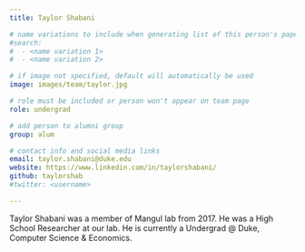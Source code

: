 ```yaml
---
title: Taylor Shabani

# name variations to include when generating list of this person's papers
#search:
#  - <name variation 1>
#  - <name variation 2>

# if image not specified, default will automatically be used
image: images/team/taylor.jpg

# role must be included or person won't appear on team page
role: undergrad

# add person to alumni group
group: alum

# contact info and social media links
email: taylor.shabani@duke.edu
website: https://www.linkedin.com/in/taylorshabani/
github: taylorshab
#twitter: <username>

---
```


Taylor Shabani was a member of Mangul lab from 2017.
He was a High School Researcher at our lab. 
He is currently a Undergrad @ Duke, Computer Science & Economics.
